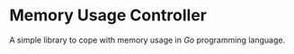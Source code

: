# Memory Usage Controller

A simple library to cope with memory usage in _Go_ programming language.
